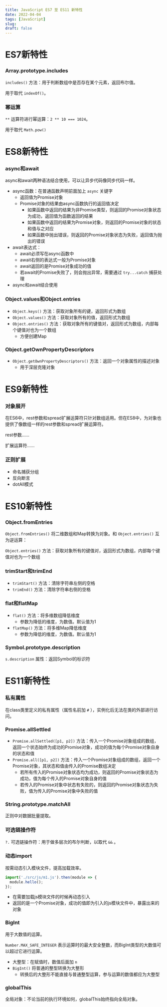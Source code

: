 ```yaml
---
title: JavaScript ES7 至 ES11 新特性
date: 2022-04-04
tags: [JavaScript]
slug: 
draft: false
---
```


# ES7新特性

### Array.prototype.includes

`includes()` 方法：用于判断数组中是否存在某个元素，返回布尔值。

用于取代 `indexOf()`。

### 幂运算

`**` 运算符进行幂运算：`2 ** 10 === 1024`。

用于取代 `Math.pow()`

# ES8新特性

### async和await

async和await两种语法结合使用，可以让异步代码像同步代码一样。

- async函数：在普通函数声明前面加上 `async` 关键字
    - 返回值为Promise对象
    - Promise对象的结果由async函数执行的返回值决定
        - 如果函数中返回的结果为非Promise类型，则返回的Promise对象状态为成功，返回值为函数返回的结果
        - 如果函数中返回的结果为Promise对象，则返回的Promise对象的状态和值与之对应
        - 如果函数中抛出错误，则返回的Promise对象状态为失败，返回值为抛出的错误
- await表达式：
    - await必须写在async函数中
    - await右侧的表达式一般为Promise对象
    - await返回的是Promise对象成功的值
    - 若await的Promise失败了，则会抛出异常，需要通过 `try...catch` 捕获处理
- async和await结合使用

### Object.values和Object.entries

- `Object.keys()` 方法：获取对象所有的键，返回形式为数组
- `Object.values()` 方法：获取对象所有的值，返回形式为数组
- `Object.entries()` 方法：获取对象所有的键值对，返回形式为数组，内部每个键值对也为一个数组
    - 方便创建Map

### Object.getOwnPropertyDescriptors

- `Object.getOwnPropertyDescriptors()` 方法：返回一个对象属性的描述对象
    - 用于深层克隆对象

# ES9新特性

### 对象展开

在ES6中，rest参数和spread扩展运算符只针对数组适用。但在ES8中，为对象也提供了像数组一样的rest参数和spread扩展运算符。

rest参数……

扩展运算符……

### 正则扩展

- 命名捕获分组
- 反向断言
- dotAll模式

# ES10新特性

### Object.fromEntries

`Object.fromEntries()` 将二维数组和Map转换为对象。和 `Object.entries()` 互为逆运算：

`Object.entries()` 方法：获取对象所有的键值对，返回形式为数组，内部每个键值对也为一个数组

### trimStart和trimEnd

- `trimStart()` 方法：清除字符串左侧的空格
- `trimEnd()` 方法：清除字符串右侧的空格

### flat和flatMap

- `flat()` 方法：将多维数组降低维度
    - 参数为降低的维度，为数值。默认值为1
- `flatMap()` 方法：将多维Map降低维度
    - 参数为降低的维度，为数值。默认值为1

### Symbol.prototype.description

`s.description` 属性：返回Symbol的标识符

# ES11新特性

### 私有属性

在class类里定义的私有属性（属性名前加 `#` ），实例化后无法在类的外部进行访问。

### Promise.allSettled

- `Promise.allSettled([p1, p2])` 方法：传入一个Promise对象组成的数组，返回一个状态始终为成功的Promise对象，成功的值为每个Promise对象自身的状态和值
- `Promise.all([p1, p2])` 方法：传入一个Promise对象组成的数组，返回一个Promise对象，其状态和值由传入的Promise数组决定
    - 若所有传入的Promise对象状态均为成功，则返回的Promise对象状态为成功，值为每个传入的Promise对象自身的值
    - 若传入的Promise对象中状态有失败的，则返回的Promise对象状态为失败，值为传入的Promise对象中失败的值

### String.prototype.matchAll

正则中对数据批量提取。

### 可选链操作符

`?.` 可选链操作符：用于做多层次的布尔判断，以取代 `&&` 。

### 动态import

按需动态引入模块文件，提高加载效率。

```js
import('./src/js/m1.js').then(module => {
  module.hello();
});
```

- 在需要加载js模块文件的时候再动态引入
- 返回的是一个Promise对象，成功的值即为引入的js模块文件中，暴露出来的对象

### BigInt

用于大数值的运算。

`Number.MAX_SAFE_INTEGER` 表示运算时的最大安全整数，而BigInt类型的大数值可以超过它进行运算。

- 大整型：在赋值时，数值后面加 `n`
- `BigInt()` 将普通的整型转换为大整形
    - 转换后的大整形不能直接与普通整型运算，参与运算的数值都应为大整型

### globalThis

全局对象：不论当前的执行环境如何，globalThis始终指向全局对象。